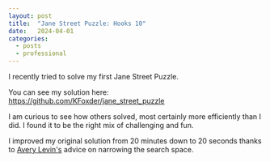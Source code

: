 ```yaml
---
layout: post
title:  "Jane Street Puzzle: Hooks 10"
date:   2024-04-01
categories: 
  - posts
  - professional
---
```


I recently tried to solve my first Jane Street Puzzle. 

You can see my solution here: https://github.com/KFoxder/jane_street_puzzle

I am curious to see how others solved, most certainly more efficiently than I did. I found it to be the right mix of challenging and fun.

I improved my original solution from 20 minutes down to 20 seconds thanks to [Avery Levin's](https://github.com/AveryLevin) advice on narrowing the search space.  

